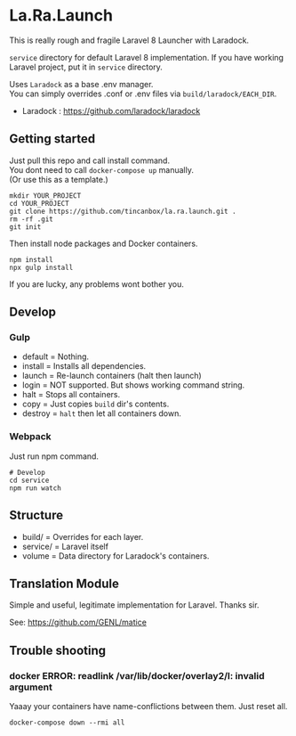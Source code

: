 # La.Ra.Launch

This is really rough and fragile Laravel 8 Launcher with Laradock.

`service` directory for default Laravel 8 implementation.
If you have working Laravel project, put it in `service` directory.

Uses `Laradock` as a base .env manager.  
You can simply overrides .conf or .env files via `build/laradock/EACH_DIR`.

- Laradock : https://github.com/laradock/laradock


## Getting started

Just pull this repo and call install command.  
You dont need to call `docker-compose up` manually.  
(Or use this as a template.)

```
mkdir YOUR_PROJECT
cd YOUR_PROJECT
git clone https://github.com/tincanbox/la.ra.launch.git .
rm -rf .git
git init
```

Then install node packages and Docker containers.

```
npm install
npx gulp install
```

If you are lucky, any problems wont bother you.

## Develop

### Gulp

- default = Nothing.
- install = Installs all dependencies.
- launch = Re-launch containers (halt then launch)
- login = NOT supported. But shows working command string.
- halt = Stops all containers.
- copy = Just copies `build` dir's contents.
- destroy = `halt` then let all containers down.


### Webpack

Just run npm command.

```
# Develop
cd service
npm run watch
```

## Structure

- build/ = Overrides for each layer.
- service/ = Laravel itself
- volume = Data directory for Laradock's containers.


## Translation Module

Simple and useful, legitimate implementation for Laravel. Thanks sir.

See: https://github.com/GENL/matice


## Trouble shooting

### docker ERROR: readlink /var/lib/docker/overlay2/l: invalid argument

Yaaay your containers have name-conflictions between them. Just reset all.

```
docker-compose down --rmi all
```

